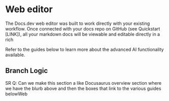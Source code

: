 # Web editor

The Docs.dev web editor was built to work directly with your existing workflow. Once connected with your docs repo on GitHub (see Quickstart \[LINK]), all your markdown docs will be viewable and editable directly in a rich

Refer to the guides below to learn more about the advanced AI functionality available.

## Branch Logic

SR Q: Can we make this section a like Docusaurus overview section where we have the blurb above and then the boxes that link to the various guides belowWeb
